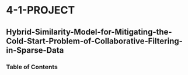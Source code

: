 # 4-1-PROJECT
## Hybrid-Similarity-Model-for-Mitigating-the-Cold-Start-Problem-of-Collaborative-Filtering-in-Sparse-Data

### Table of Contents
   
